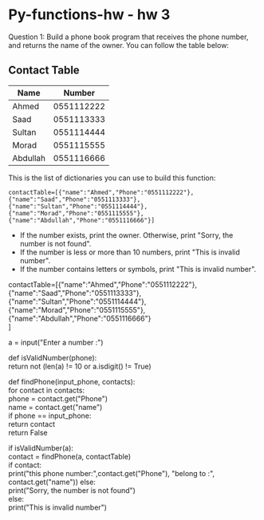 # Py-functions-hw - hw 3
Question 1: Build a phone book program that receives the phone number, and returns the name of the owner.
You can follow the table below:
## Contact Table
| Name | Number |
| --- | ------------- |
| Ahmed | 0551112222 |
| Saad | 0551113333 |
| Sultan | 0551114444 |
| Morad | 0551115555 |
| Abdullah| 0551116666 |

This is the list of dictionaries you can use to build this function:

```contactTable=[{"name":"Ahmed","Phone":"0551112222"},{"name":"Saad","Phone":"0551113333"},{"name":"Sultan","Phone":"0551114444"},{"name":"Morad","Phone":"0551115555"},{"name":"Abdullah","Phone":"0551116666"}] ```

- If the number exists, print the owner. Otherwise, print "Sorry, the number is not found".
- If the number is less or more than 10 numbers, print "This is invalid number".
- If the number contains letters or symbols, print "This is invalid number".


<!---->

contactTable=[{"name":"Ahmed","Phone":"0551112222"},                                         
              {"name":"Saad","Phone":"0551113333"},                                          
              {"name":"Sultan","Phone":"0551114444"},                                        
              {"name":"Morad","Phone":"0551115555"},                                         
              {"name":"Abdullah","Phone":"0551116666"}                                       
            ]                                                                                
                                                                                             
a = input("Enter a number :")                                                                
                                                                                             
def isValidNumber(phone):                                                                    
    return not (len(a) != 10 or a.isdigit() != True)                                         
                                                                                             
def findPhone(input_phone, contacts):                                                        
    for contact in contacts:                                                                 
        phone = contact.get("Phone")                                                         
        name = contact.get("name")                                                           
        if phone == input_phone:                                                             
            return contact                                                                   
    return False                                                                             
                                                                                             
if isValidNumber(a):                                                                         
    contact = findPhone(a, contactTable)                                                     
    if contact:                                                                              
        print("this phone number:",contact.get("Phone"), "belong to :", contact.get("name")) 
    else:                                                                                    
        print("Sorry, the number is not found")                                              
else:                                                                                        
    print("This is invalid number")
